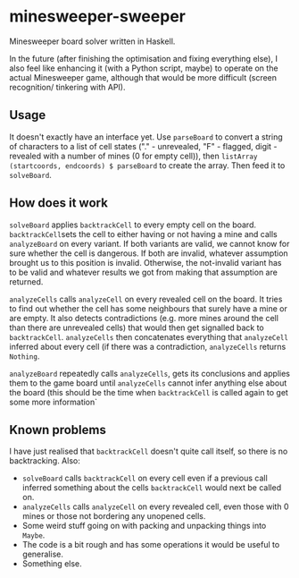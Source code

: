 minesweeper-sweeper
===================

Minesweeper board solver written in Haskell.

In the future (after finishing the optimisation and fixing everything else), I also
feel like enhancing it (with a Python script, maybe) to operate on the actual
Minesweeper game, although that would be more difficult (screen recognition/
tinkering with API).

Usage
-----

It doesn't exactly have an interface yet. Use `parseBoard` to convert a string of
characters to a list of cell states ("." - unrevealed, "F" - flagged, digit -
revealed with a number of mines (0 for empty cell)), then `listArray (startcoords,
endcoords) $ parseBoard` to create the array. Then feed it to `solveBoard`.

How does it work
----------------

`solveBoard` applies `backtrackCell` to every empty cell on the board. 
`backtrackCell`sets the cell to either having or not having a mine and calls
`analyzeBoard` on every variant. If both variants are valid, we cannot know for
sure whether the cell is dangerous. If both are invalid, whatever assumption
brought us to this position is invalid. Otherwise, the not-invalid variant has to
be valid and whatever results we got from making that assumption are returned.

`analyzeCells` calls `analyzeCell` on every revealed cell on the board. It
tries to find out whether the cell has some neighbours that surely have a mine or
are empty. It also detects contradictions (e.g. more mines around the cell than
there are unrevealed cells) that would then get signalled back to `backtrackCell`. 
`analyzeCells` then concatenates everything that `analyzeCell` inferred about
every cell (if there was a contradiction, `analyzeCells` returns `Nothing`.

`analyzeBoard` repeatedly calls `analyzeCells`, gets its conclusions and applies
them to the game board until `analyzeCells` cannot infer anything else about the
board (this should be the time when `backtrackCell` is called again to get some
more information`

Known problems
--------------

I have just realised that `backtrackCell` doesn't quite call itself, so there is
no backtracking. Also:

* `solveBoard` calls `backtrackCell` on every cell even if a previous call inferred
  something about the cells `backtrackCell` would next be called on.
* `analyzeCells` calls `analyzeCell` on every revealed cell, even those with 0 mines
  or those not bordering any unopened cells.
* Some weird stuff going on with packing and unpacking things into `Maybe`.
* The code is a bit rough and has some operations it would be useful to generalise.
* Something else.
